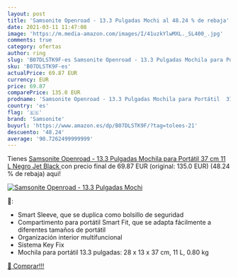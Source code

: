 ```yaml
---
layout: post
title: 'Samsonite Openroad - 13.3 Pulgadas Mochi al 48.24 % de rebaja'
date: 2021-03-11 11:47:08
image: 'https://m.media-amazon.com/images/I/41uzkYlwMXL._SL400_.jpg'
comments: true
category: ofertas
author: ring
slug: 'B07DLSTK9F-es Samsonite Openroad - 13.3 Pulgadas Mochila para Portátil...'
sku: 'B07DLSTK9F-es'
actualPrice: 69.87 EUR
currency: EUR
price: 69.87
comparePrice: 135.0 EUR
prodname: 'Samsonite Openroad - 13.3 Pulgadas Mochila para Portátil  37 cm  11 L  Negro  Jet Black '
country: 'es'
flag: '🇪🇸'
brand: 'Samsonite'
buyurl: 'https://www.amazon.es/dp/B07DLSTK9F/?tag=tolees-21'
descuento: '48.24'
average: '90.7262499999999'
---
```


Tienes [Samsonite Openroad - 13.3 Pulgadas Mochila para Portátil  37 cm  11 L  Negro  Jet Black ](https://www.amazon.es/dp/B07DLSTK9F/?tag=tolees-21) con precio final de  69.87 EUR (original: 135.0 EUR) (48.24 %  de rebaja) aqui!

[![Samsonite Openroad - 13.3 Pulgadas Mochi](https://m.media-amazon.com/images/I/41uzkYlwMXL._SL400_.jpg)](https://www.amazon.es/dp/B07DLSTK9F/?tag=tolees-21)

🔎:

- Smart Sleeve, que se duplica como bolsillo de seguridad
- Compartimento para portátil Smart Fit, que se adapta fácilmente a diferentes tamaños de portátil
- Organización interior multifuncional
- Sistema Key Fix
- Mochila para portátil 13.3 pulgadas: 28 x 13 x 37 cm, 11 L, 0.80 kg

[🛒 Comprar!!!](https://www.amazon.es/dp/B07DLSTK9F/?tag=tolees-21)
